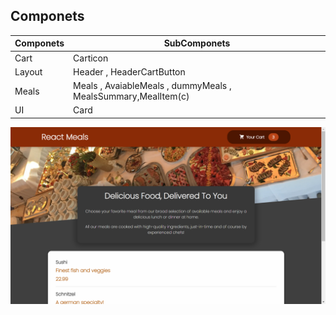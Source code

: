 ## Componets

| Componets | SubComponets                                                  |
| --------- | ------------------------------------------------------------- |
| Cart      | Carticon                                                      |
| Layout    | Header , HeaderCartButton                                     |
| Meals     | Meals , AvaiableMeals , dummyMeals , MealsSummary,MealItem(c) |
| UI        | Card                                                          |

<img src="src/asset/ItemList.png" />
